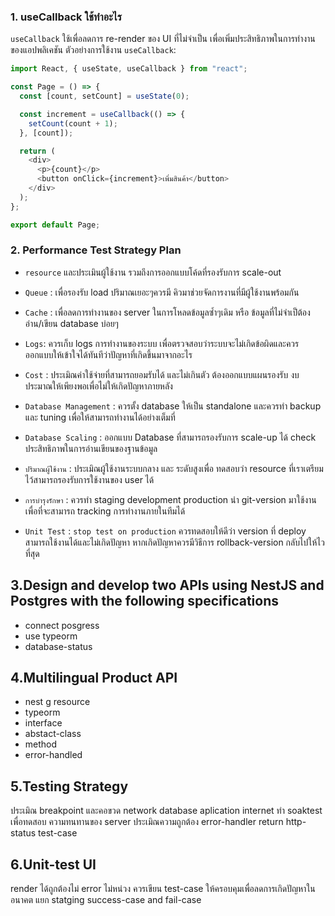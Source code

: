 ### 1. useCallback ใช้ทำอะไร

`useCallback` ใช้เพื่อลดการ re-render ของ UI ที่ไม่จำเป็น เพื่อเพิ่มประสิทธิภาพในการทำงานของแอปพลิเคชัน ตัวอย่างการใช้งาน `useCallback`:

```javascript
import React, { useState, useCallback } from "react";

const Page = () => {
  const [count, setCount] = useState(0);

  const increment = useCallback(() => {
    setCount(count + 1);
  }, [count]);

  return (
    <div>
      <p>{count}</p>
      <button onClick={increment}>เพิ่มสินค้า</button>
    </div>
  );
};

export default Page;
```

### 2. Performance Test Strategy Plan

- `resource` และประเมินผู้ใช้งาน รวมถึงการออกแบบโค้ดที่รองรับการ scale-out

- `Queue` : เพื่อรองรับ load ปริมาณเยอะๆควรมี  คิวมาช่วยจัดการงานที่มีผู้ใช้งานพร้อมกัน
- `Cache` : เพื่อลดการทำงานของ server ในการโหลดข้อมูลซ้ำๆเดิม หรือ ข้อมูลที่ไม่จำเป็ต้องอ่าน/เขียน database บ่อยๆ
- `Logs`: ควรเก็บ logs การทำงานของระบบ เพื่อตรวจสอบว่าระบบจะไม่เกิดข้อผิดและควรออกแบบให้เข้าใจได้ทันทีว่าปัญหาที่เกิดขึ้นมาจากอะไร
- `Cost` : ประเมิณค่าใช้จ่ายที่สามารถยอมรับได้ และไม่เกินตัว ต้องออกแบบแผนรองรับ งบประมาณให้เพียงพอเพื่อไม่ให้เกิดปัญหาภายหลัง
- `Database Management` : ควรตั้ง database ให้เป็น standalone และควรทำ backup และ tuning เพื่อให้สามารถทำงานได้อย่างเต็มที่
- `Database Scaling` : ออกแบบ Database ที่สามารถรองรับการ scale-up ได้ check ประสิทธิภาพในการอ่านเขียนของฐานข้อมูล
- `ปริมาณผู้ใช้งาน` : ประเมิณผู้ใช้งานระบบกลาง และ ระดับสูงเพื่อ ทดสอบว่า resource ที่เราเตรียมไว้สามารถรองรับการใช้งานของ user ได้
- `การบำรุงรักษา` : ควรทำ staging development production นำ git-version มาใช้งานเพื่อที่จะสามารถ tracking การทำงานภายในทีมได้
- `Unit Test` : `stop test on production` ควรทดสอบให้ดีว่า version ที่ deploy สามารถใช้งานได้และไม่เกิดปัญหา หากเกิดปัญหาควรมีวิธีการ rollback-version กลับไปให้ไวที่สุด

## 3.Design and develop two APIs using NestJS and Postgres with the following specifications
- connect posgress
- use typeorm 
- database-status
## 4.Multilingual Product API
- nest g resource 
- typeorm
- interface 
- abstact-class
- method 
- error-handled

## 5.Testing Strategy

ประเมิณ breakpoint และคอขวด network database aplication internet
ทำ soaktest เพื่อทดสอบ ความทนทานของ server
ประเมิณความถูกต้อง error-handler return http-status test-case

## 6.Unit-test UI

render ได้ถูกต้องไม่ error ไม่หน่วง
ควรเขียน test-case ให้ครอบคุมเพื่อลดการเกิดปัญหาในอนาคต
แยก statging success-case and fail-case

